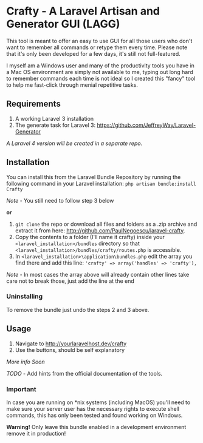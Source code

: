 # Crafty - A Laravel Artisan and Generator GUI (LAGG)

This tool is meant to offer an easy to use GUI for all those users who don't want to remember all commands or retype them every time. Please note that it's only been developed for a few days, it's still not full-featured.

I myself am a Windows user and many of the productivity tools you have in a Mac OS environment are simply not available to me, typing out long hard to remember commands each time is not ideal so I created this "fancy" tool to help me fast-click through menial repetitive tasks.

## Requirements

1. A working Laravel 3 installation
2. The generate task for Laravel 3: https://github.com/JeffreyWay/Laravel-Generator

*A Laravel 4 version will be created in a separate repo.*

## Installation
You can install this from the Laravel Bundle Repository by running the following command in your Laravel installation:
`php artisan bundle:install Crafty`

*Note* - You still need to follow step 3 below

**or**

1. `git clone` the repo or download all files and folders as a .zip archive and extract it from here: http://github.com/PaulNegoescu/laravel-crafty.
2. Copy the contents to a folder (I'll name it crafty) inside your `<laravel_installation>/bundles` directory so that `<laravel_installation>/bundles/crafty/routes.php` is accessible.
3. In `<laravel_installation>\application\bundles.php` edit the array you find there and add this line:
	`'crafty' => array('handles' => 'crafty'),`

*Note* - In most cases the array above will already contain other lines take care not to break those, just add the line at the end

### Uninstalling

To remove the bundle just undo the steps 2 and 3 above.

## Usage

1. Navigate to http://yourlaravelhost.dev/crafty
2. Use the buttons, should be self explanatory

*More info Soon*

*TODO* - Add hints from the official documentation of the tools.

### Important

In case you are running on *nix systems (including MacOS) you'll need to make sure your server user has the necessary rights to execute shell commands, this has only been tested and found working on Windows.

**Warning!** Only leave this bundle enabled in a development environment remove it in production! 